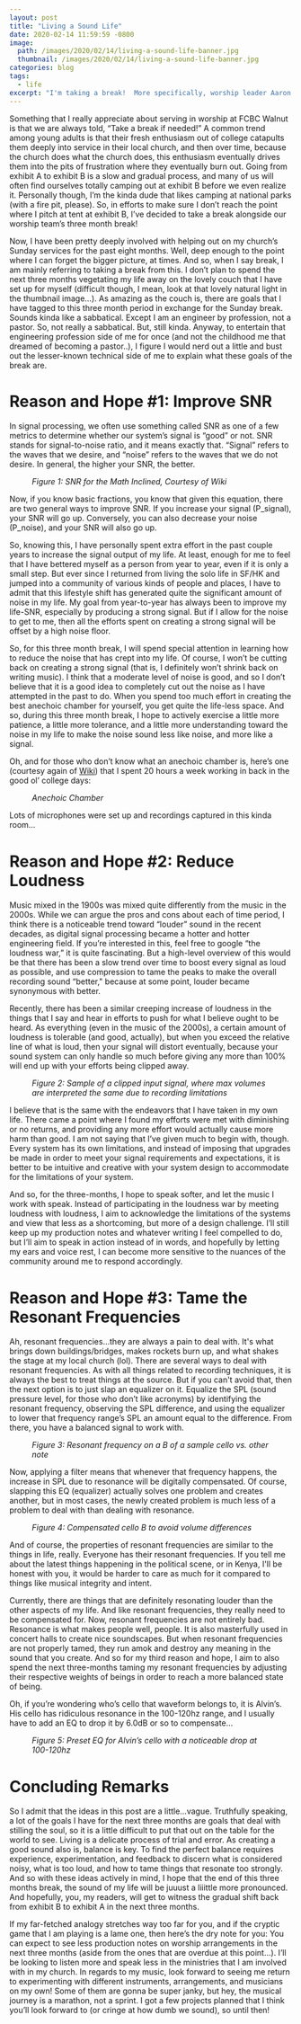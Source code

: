 ```yaml
---
layout: post
title: "Living a Sound Life"
date: 2020-02-14 11:59:59 -0800
image: 
  path: /images/2020/02/14/living-a-sound-life-banner.jpg
  thumbnail: /images/2020/02/14/living-a-sound-life-banner.jpg
categories: blog
tags:
  - life
excerpt: "I'm taking a break!  More specifically, worship leader Aaron Lee is taking a break.  This means that I have three months to re-evaluate how I have distributed my resources.  In this post, I apply basic signal processing concepts to explain how I conduct a portion of my life.  This post is different from the usual production note that I write, so I hope that it is a positive indicator of the musical adventure that I plan to re-embark on!"
---
```


Something that I really appreciate about serving in worship at FCBC Walnut is that we are always told, “Take a break if needed!”  A common trend among young adults is that their fresh enthusiasm out of college catapults them deeply into service in their local church, and then over time, because the church does what the church does, this enthusiasm eventually drives them into the pits of frustration where they eventually burn out.  Going from exhibit A to exhibit B is a slow and gradual process, and many of us will often find ourselves totally camping out at exhibit B before we even realize it.  Personally though, I’m the kinda dude that likes camping at national parks (with a fire pit, please).  So, in efforts to make sure I don’t reach the point where I pitch at tent at exhibit B, I’ve decided to take a break alongside our worship team’s three month break!

Now, I have been pretty deeply involved with helping out on my church’s Sunday services for the past eight months.  Well, deep enough to the point where I can forget the bigger picture, at times.  And so, when I say break, I am mainly referring to taking a break from this.  I don’t plan to spend the next three months vegetating my life away on the lovely couch that I have set up for myself (difficult though, I mean, look at that lovely natural light in the thumbnail image…).  As amazing as the couch is, there are goals that I have tagged to this three month period in exchange for the Sunday break.  Sounds kinda like a sabbatical.  Except I am an engineer by profession, not a pastor.  So, not really a sabbatical.  But, still kinda.  Anyway, to entertain that engineering profession side of me for once (and not the childhood me that dreamed of becoming a pastor..), I figure I would nerd out a little and bust out the lesser-known technical side of me to explain what these goals of the break are.

# Reason and Hope #1: Improve SNR

In signal processing, we often use something called SNR as one of a few metrics to determine whether our system’s signal is “good” or not.  SNR stands for signal-to-noise ratio, and it means exactly that.  “Signal” refers to the waves that we desire, and “noise” refers to the waves that we do not desire.  In general, the higher your SNR, the better.

<figure class="align-center">
    <img src="/images/2020/02/14/figure-1-snr-for-the-math-inclined-courtesy-of-wiki.png" alt="">
    <figcaption><i>Figure 1: SNR for the Math Inclined, Courtesy of Wiki</i></figcaption>
</figure>

Now, if you know basic fractions, you know that given this equation, there are two general ways to improve SNR.  If you increase your signal (P_signal), your SNR will go up.  Conversely, you can also decrease your noise (P_noise), and your SNR will also go up.

So, knowing this, I have personally spent extra effort in the past couple years to increase the signal output of my life.  At least, enough for me to feel that I have bettered myself as a person from year to year, even if it is only a small step.  But ever since I returned from living the solo life in SF/HK and jumped into a community of various kinds of people and places, I have to admit that this lifestyle shift has generated quite the significant amount of noise in my life.  My goal from year-to-year has always been to improve my life-SNR, especially by producing a strong signal.  But if I allow for the noise to get to me, then all the efforts spent on creating a strong signal will be offset by a high noise floor.

So, for this three month break, I will spend special attention in learning how to reduce the noise that has crept into my life.   Of course, I won’t be cutting back on creating a strong signal (that is, I definitely won’t shrink back on writing music).  I think that a moderate level of noise is good, and so I don’t believe that it is a good idea to completely cut out the noise as I have attempted in the past to do.  When you spend too much effort in creating the best anechoic chamber for yourself, you get quite the life-less space.  And so, during this three month break, I hope to actively exercise a little more patience, a little more tolerance, and a little more understanding toward the noise in my life to make the noise sound less like noise, and more like a signal.

Oh, and for those who don’t know what an anechoic chamber is, here’s one (courtesy again of [Wiki](https://en.wikipedia.org/wiki/Anechoic_chamber#/media/File:Radio-frequency-anechoic-chamber-HDR-0a.jpg)) that I spent 20 hours a week working in back in the good ol’ college days:

<figure class="align-center">
    <img src="/images/2020/02/14/anechoic-chamber.jpg" alt="">
    <figcaption><i>Anechoic Chamber</i></figcaption>
</figure>

Lots of microphones were set up and recordings captured in this kinda room…

# Reason and Hope #2: Reduce Loudness

Music mixed in the 1900s was mixed quite differently from the music in the 2000s.  While we can argue the pros and cons about each of time period, I think there is a noticeable trend toward “louder” sound in the recent decades, as digital signal processing became a hotter and hotter engineering field.  If you’re interested in this, feel free to google “the loudness war,” it is quite fascinating.  But a high-level overview of this would be that there has been a slow trend over time to boost every signal as loud as possible, and use compression to tame the peaks to make the overall recording sound “better," because at some point, louder became synonymous with better.

Recently, there has been a similar creeping increase of loudness in the things that I say and hear in efforts to push for what I believe ought to be heard.  As everything (even in the music of the 2000s), a certain amount of loudness is tolerable (and good, actually), but when you exceed the relative line of what is loud, then your signal will distort eventually, because your sound system can only handle so much before giving any more than 100% will end up with your efforts being clipped away.

<figure class="align-center">
    <img src="/images/2020/02/14/figure-2-sample-of-a-clipped-input-signal-where-max-volumes-are-interpreted-the-same-due-to-recording-limitations.png" alt="">
    <figcaption><i>Figure 2: Sample of a clipped input signal, where max volumes are interpreted the same due to recording limitations</i></figcaption>
</figure>

I believe that is the same with the endeavors that I have taken in my own life.  There came a point where I found my efforts were met with diminishing or no returns, and providing any more effort would actually cause more harm than good.  I am not saying that I’ve given much to begin with, though.  Every system has its own limitations, and instead of imposing that upgrades be made in order to meet your signal requirements and expectations, it is better to be intuitive and creative with your system design to accommodate for the limitations of your system.

And so, for the three-months, I hope to speak softer, and let the music I work with speak.  Instead of participating in the loudness war by meeting loudness with loudness, I aim to acknowledge the limitations of the systems and view that less as a shortcoming, but more of a design challenge.  I’ll still keep up my production notes and whatever writing I feel compelled to do, but I’ll aim to speak in action instead of in words, and hopefully by letting my ears and voice rest, I can become more sensitive to the nuances of the community around me to respond accordingly.

# Reason and Hope #3: Tame the Resonant Frequencies

Ah, resonant frequencies…they are always a pain to deal with.  It's what brings down buildings/bridges, makes rockets burn up, and what shakes the stage at my local church (lol).  There are several ways to deal with resonant frequencies.  As with all things related to recording techniques, it is always the best to treat things at the source.  But if you can't avoid that, then the next option is to just slap an equalizer on it.  Equalize the SPL (sound pressure level, for those who don’t like acronyms) by identifying the resonant frequency, observing the SPL difference, and using the equalizer to lower that frequency range’s SPL an amount equal to the difference.  From there, you have a balanced signal to work with.

<figure class="align-center">
    <img src="/images/2020/02/14/figure-3-resonant-frequency-on-a-b-of-a-sample-cello-vs-other-note.png" alt="">
    <figcaption><i>Figure 3: Resonant frequency on a B of a sample cello vs. other note</i></figcaption>
</figure>

Now, applying a filter means that whenever that frequency happens, the increase in SPL due to resonance will be digitally compensated.  Of course, slapping this EQ (equalizer) actually solves one problem and creates another, but in most cases, the newly created problem is much less of a problem to deal with than dealing with resonance.

<figure class="align-center">
    <img src="/images/2020/02/14/figure-4-compensated-cello-b-to-avoid-volume-differences.png" alt="">
    <figcaption><i>Figure 4: Compensated cello B to avoid volume differences</i></figcaption>
</figure>

And of course, the properties of resonant frequencies are similar to the things in life, really.  Everyone has their resonant frequencies.  If you tell me about the latest things happening in the political scene, or in Kenya, I'll be honest with you, it would be harder to care as much for it compared to things like musical integrity and intent.

Currently, there are things that are definitely resonating louder than the other aspects of my life.  And like resonant frequencies, they really need to be compensated for.  Now, resonant frequencies are not entirely bad.  Resonance is what makes people well, people.  It is also masterfully used in concert halls to create nice soundscapes.  But when resonant frequencies are not properly tamed, they run amok and destroy any meaning in the sound that you create.  And so for my third reason and hope, I aim to also spend the next three-months taming my resonant frequencies by adjusting their respective weights of beings in order to reach a more balanced state of being.

Oh, if you’re wondering who’s cello that waveform belongs to, it is Alvin’s.  His cello has ridiculous resonance in the 100-120hz range, and I usually have to add an EQ to drop it by 6.0dB or so to compensate…

<figure class="align-center">
    <img src="/images/2020/02/14/figure-5-preset-eq-for-alvins-cello-with-a-noticeable-drop-at-100-120-hz.png" alt="">
    <figcaption><i>Figure 5: Preset EQ for Alvin’s cello with a noticeable drop at 100-120hz</i></figcaption>
</figure>

# Concluding Remarks

So I admit that the ideas in this post are a little…vague.  Truthfully speaking, a lot of the goals I have for the next three months are goals that deal with stilling the soul, so it is a little difficult to put that out on the table for the world to see.  Living is a delicate process of trial and error.  As creating a good sound also is, balance is key.  To find the perfect balance requires experience, experimentation, and feedback to discern what is considered noisy, what is too loud, and how to tame things that resonate too strongly.  And so with these ideas actively in mind, I hope that the end of this three months break, the sound of my life will be juuust a liiittle more pronounced.  And hopefully, you, my readers, will get to witness the gradual shift back from exhibit B to exhibit A in the next three months.

If my far-fetched analogy stretches way too far for you, and if the cryptic game that I am playing is a lame one, then here’s the dry note for you:  You can expect to see less production notes on worship arrangements in the next three months (aside from the ones that are overdue at this point…).  I’ll be looking to listen more and speak less in the ministries that I am involved with in my church.  In regards to my music, look forward to seeing me return to experimenting with different instruments, arrangements, and musicians on my own!  Some of them are gonna be super janky, but hey, the musical journey is a marathon, not a sprint.  I got a few projects planned that I think you’ll look forward to (or cringe at how dumb we sound), so until then!